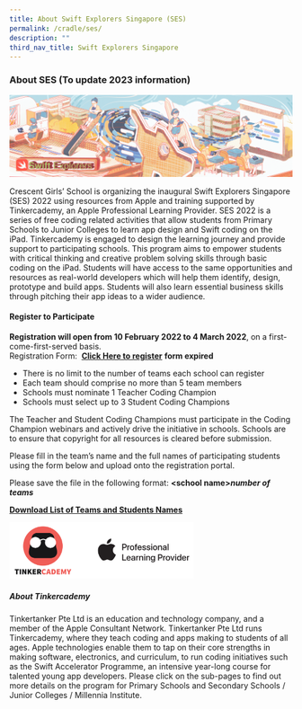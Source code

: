 ```yaml
---
title: About Swift Explorers Singapore (SES)
permalink: /cradle/ses/
description: ""
third_nav_title: Swift Explorers Singapore
---
```

### **About SES (To update 2023 information)**

![](/images/ses1.png)

Crescent Girls’ School is organizing the inaugural Swift Explorers Singapore (SES) 2022 using resources from Apple and training supported by Tinkercademy, an Apple Professional Learning Provider. SES 2022 is a series of free coding related activities that allow students from Primary Schools to Junior Colleges to learn app design and Swift coding on the iPad. Tinkercademy is engaged to design the learning journey and provide support to participating schools. This program aims to empower students with critical thinking and creative problem solving skills through basic coding on the iPad. Students will have access to the same opportunities and resources as real-world developers which will help them identify, design, prototype and build apps. Students will also learn essential business skills through pitching their app ideas to a wider audience.

#### **Register to Participate**
**Registration will open from 10 February 2022 to 4 March 2022**, on a first-come-first-served basis.<br>
Registration Form:  **[Click Here to register](https://form.gov.sg/#!/61ee04e4d3b3e60013caef2c)** **form expired**

*   There is no limit to the number of teams each school can register
*   Each team should comprise no more than 5 team members
*   Schools must nominate 1 Teacher Coding Champion
*   Schools must select up to 3 Student Coding Champions

The Teacher and Student Coding Champions must participate in the Coding Champion webinars and actively drive the initiative in schools. Schools are to ensure that copyright for all resources is cleared before submission.  
  
Please fill in the team’s name and the full names of participating students using the form below and upload onto the registration portal.  
  
Please save the file in the following format: **\<school name>_number of teams_**

**[Download List of Teams and Students Names](/files/SES.pdf)**

<img src="/images/ses2.png" style="width:65%">

##### **About Tinkercademy**<br>
Tinkertanker Pte Ltd is an education and technology company, and a member of the Apple Consultant Network. Tinkertanker Pte Ltd runs Tinkercademy, where they teach coding and apps making to students of all ages. Apple technologies enable them to tap on their core strengths in making software, electronics, and curriculum, to run coding initiatives such as the Swift Accelerator Programme, an intensive year-long course for talented young app developers. Please click on the sub-pages to find out more details on the program for Primary Schools and Secondary Schools / Junior Colleges / Millennia Institute.